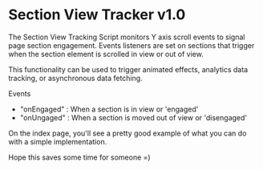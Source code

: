 # Section View Tracker v1.0

The Section View Tracking Script monitors Y axis scroll events to signal page section engagement.
Events listeners are set on sections that trigger when the section element is scrolled in view or out of view. 

This functionality can be used to trigger animated effects, analytics data tracking, or asynchronous data fetching. 

Events
- "onEngaged" : When a section is in view or 'engaged'
- "onUngaged" : When a section is moved out of view or 'disengaged'

On the index page, you'll see a pretty good example of what you can do with a simple implementation.

Hope this saves some time for someone =)
